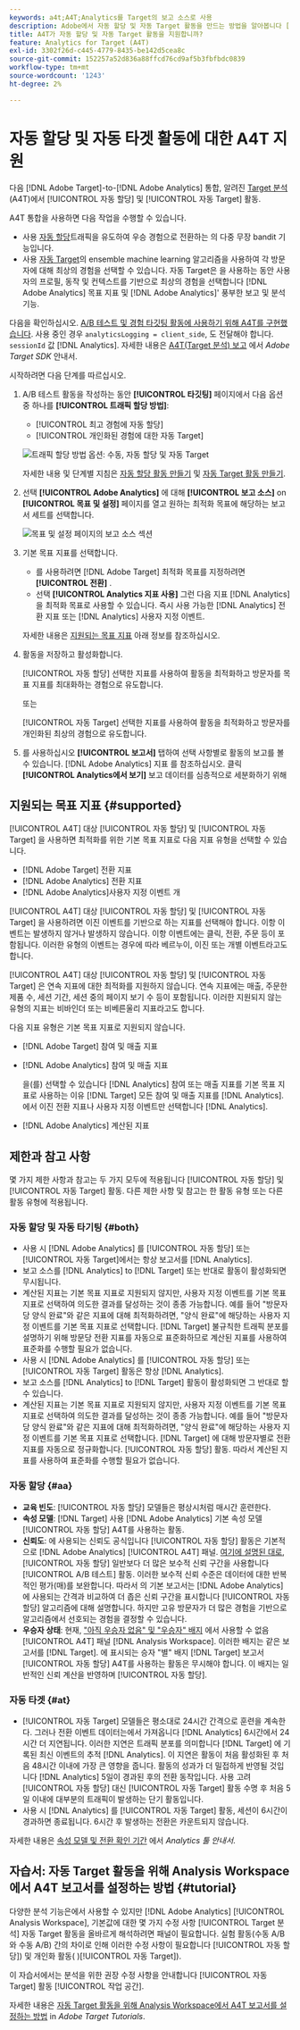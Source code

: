 ```yaml
---
keywords: a4t;A4T;Analytics를 Target의 보고 소스로 사용
description: Adobe에서 자동 할당 및 자동 Target 활동을 만드는 방법을 알아봅니다 [!DNL Target] 를 보고 소스로 사용(A4T)하는 것과 같습니다.
title: A4T가 자동 할당 및 자동 Target 활동을 지원합니까?
feature: Analytics for Target (A4T)
exl-id: 3302f26d-c445-4779-8435-be142d5cea8c
source-git-commit: 152257a52d836a88ffcd76cd9af5b3fbfbdc0839
workflow-type: tm+mt
source-wordcount: '1243'
ht-degree: 2%

---
```


# 자동 할당 및 자동 타겟 활동에 대한 A4T 지원

다음 [!DNL Adobe Target]-to-[!DNL Adobe Analytics] 통합, 알려진 [Target 분석](/help/main/c-integrating-target-with-mac/a4t/a4t.md) (A4T)에서 [!UICONTROL 자동 할당] 및 [!UICONTROL 자동 Target] 활동.

A4T 통합을 사용하면 다음 작업을 수행할 수 있습니다.

* 사용 [자동 할당](/help/main/c-activities/automated-traffic-allocation/automated-traffic-allocation.md)트래픽을 유도하여 우승 경험으로 전환하는 의 다중 무장 bandit 기능입니다.
* 사용 [자동 Target](/help/main/c-activities/auto-target/auto-target-to-optimize.md)의 ensemble machine learning 알고리즘을 사용하여 각 방문자에 대해 최상의 경험을 선택할 수 있습니다. 자동 Target은 을 사용하는 동안 사용자의 프로필, 동작 및 컨텍스트를 기반으로 최상의 경험을 선택합니다 [!DNL Adobe Analytics] 목표 지표 및 [!DNL Adobe Analytics]&#39; 풍부한 보고 및 분석 기능.

다음을 확인하십시오. [A/B 테스트 및 경험 타깃팅 활동에 사용하기 위해 A4T를 구현했습니다](/help/main/c-integrating-target-with-mac/a4t/a4timplementation.md). 사용 중인 경우 `analyticsLogging = client_side`, 도 전달해야 합니다. `sessionId` 값 [!DNL Analytics]. 자세한 내용은 [A4T(Target 분석) 보고](https://adobetarget-sdks.gitbook.io/docs/integration-with-experience-cloud/analytics-for-target-a4t-reporting) 에서 *Adobe Target SDK* 안내서.

시작하려면 다음 단계를 따르십시오. 

1. A/B 테스트 활동을 작성하는 동안 **[!UICONTROL 타깃팅]** 페이지에서 다음 옵션 중 하나를 **[!UICONTROL 트래픽 할당 방법]**:

   * [!UICONTROL 최고 경험에 자동 할당]
   * [!UICONTROL 개인화된 경험에 대한 자동 Target]

   ![트래픽 할당 방법 옵션: 수동, 자동 할당 및 자동 Target](/help/main/c-integrating-target-with-mac/a4t/assets/traffic-allocation-methods.png)

   자세한 내용 및 단계별 지침은 [자동 할당 활동 만들기](/help/main/c-activities/automated-traffic-allocation/create-auto-allocate-activity.md) 및 [자동 Target 활동 만들기](/help/main/c-activities/auto-target/create-auto-target.md).

1. 선택 **[!UICONTROL Adobe Analytics]** 에 대해 **[!UICONTROL 보고 소스]** on **[!UICONTROL 목표 및 설정]** 페이지를 열고 원하는 최적화 목표에 해당하는 보고서 세트를 선택합니다.

   ![목표 및 설정 페이지의 보고 소스 섹션](/help/main/c-integrating-target-with-mac/a4t/assets/a4t-select.png)

1. 기본 목표 지표를 선택합니다.

   * 를 사용하려면 [!DNL Adobe Target] 최적화 목표를 지정하려면 **[!UICONTROL 전환]** .
   * 선택 **[!UICONTROL Analytics 지표 사용]** 그런 다음 지표 [!DNL Analytics] 을 최적화 목표로 사용할 수 있습니다. 즉시 사용 가능한 [!DNL Analytics] 전환 지표 또는 [!DNL Analytics] 사용자 지정 이벤트.

   자세한 내용은 [지원되는 목표 지표](#supported) 아래 정보를 참조하십시오.

1. 활동을 저장하고 활성화합니다.

   [!UICONTROL 자동 할당] 선택한 지표를 사용하여 활동을 최적화하고 방문자를 목표 지표를 최대화하는 경험으로 유도합니다.

   또는

   [!UICONTROL 자동 Target] 선택한 지표를 사용하여 활동을 최적화하고 방문자를 개인화된 최상의 경험으로 유도합니다.

1. 를 사용하십시오 **[!UICONTROL 보고서]** 탭하여 선택 사항별로 활동의 보고를 볼 수 있습니다. [!DNL Adobe Analytics] 지표 를 참조하십시오. 클릭 **[!UICONTROL Analytics에서 보기]** 보고 데이터를 심층적으로 세분화하기 위해

## 지원되는 목표 지표 {#supported}

[!UICONTROL A4T] 대상 [!UICONTROL 자동 할당] 및 [!UICONTROL 자동 Target] 을 사용하면 최적화를 위한 기본 목표 지표로 다음 지표 유형을 선택할 수 있습니다.

* [!DNL Adobe Target] 전환 지표
* [!DNL Adobe Analytics] 전환 지표
* [!DNL Adobe Analytics]사용자 지정 이벤트 개

[!UICONTROL A4T] 대상 [!UICONTROL 자동 할당] 및 [!UICONTROL 자동 Target] 을 사용하려면 이진 이벤트를 기반으로 하는 지표를 선택해야 합니다. 이항 이벤트는 발생하지 않거나 발생하지 않습니다. 이항 이벤트에는 클릭, 전환, 주문 등이 포함됩니다. 이러한 유형의 이벤트는 경우에 따라 베르누이, 이진 또는 개별 이벤트라고도 합니다.

[!UICONTROL A4T] 대상 [!UICONTROL 자동 할당] 및 [!UICONTROL 자동 Target] 은 연속 지표에 대한 최적화를 지원하지 않습니다. 연속 지표에는 매출, 주문한 제품 수, 세션 기간, 세션 중의 페이지 보기 수 등이 포함됩니다. 이러한 지원되지 않는 유형의 지표는 비바인더 또는 비베른울리 지표라고도 합니다.

다음 지표 유형은 기본 목표 지표로 지원되지 않습니다.

* [!DNL Adobe Target] 참여 및 매출 지표
* [!DNL Adobe Analytics] 참여 및 매출 지표

   을(를) 선택할 수 있습니다 [!DNL Analytics] 참여 또는 매출 지표를 기본 목표 지표로 사용하는 이유 [!DNL Target] 모든 참여 및 매출 지표를 [!DNL Analytics]. 에서 이진 전환 지표나 사용자 지정 이벤트만 선택합니다 [!DNL Analytics].

* [!DNL Adobe Analytics] 계산된 지표

## 제한과 참고 사항

몇 가지 제한 사항과 참고는 두 가지 모두에 적용됩니다 [!UICONTROL 자동 할당] 및 [!UICONTROL 자동 Target] 활동. 다른 제한 사항 및 참고는 한 활동 유형 또는 다른 활동 유형에 적용됩니다.

### 자동 할당 및 자동 타기팅 {#both}

* 사용 시 [!DNL Adobe Analytics] 를 [!UICONTROL 자동 할당] 또는 [!UICONTROL 자동 Target]에서는 항상 보고서를 [!DNL Analytics].
* 보고 소스를 [!DNL Analytics] to [!DNL Target] 또는 반대로 활동이 활성화되면 무시됩니다.
* 계산된 지표는 기본 목표 지표로 지원되지 않지만, 사용자 지정 이벤트를 기본 목표 지표로 선택하여 의도한 결과를 달성하는 것이 종종 가능합니다. 예를 들어 &quot;방문자당 양식 완료&quot;와 같은 지표에 대해 최적화하려면, &quot;양식 완료&quot;에 해당하는 사용자 지정 이벤트를 기본 목표 지표로 선택합니다. [!DNL Target] 불규칙한 트래픽 분포를 설명하기 위해 방문당 전환 지표를 자동으로 표준화하므로 계산된 지표를 사용하여 표준화를 수행할 필요가 없습니다.
* 사용 시 [!DNL Adobe Analytics] 를 [!UICONTROL 자동 할당] 또는 [!UICONTROL 자동 Target] 활동은 항상 [!DNL Analytics].
* 보고 소스를 [!DNL Analytics] to [!DNL Target] 활동이 활성화되면 그 반대로 할 수 있습니다.
* 계산된 지표는 기본 목표 지표로 지원되지 않지만, 사용자 지정 이벤트를 기본 목표 지표로 선택하여 의도한 결과를 달성하는 것이 종종 가능합니다. 예를 들어 &quot;방문자당 양식 완료&quot;와 같은 지표에 대해 최적화하려면, &quot;양식 완료&quot;에 해당하는 사용자 지정 이벤트를 기본 목표 지표로 선택합니다. [!DNL Target] 에 대해 방문자별로 전환 지표를 자동으로 정규화합니다. [!UICONTROL 자동 할당] 활동. 따라서 계산된 지표를 사용하여 표준화를 수행할 필요가 없습니다.

### 자동 할당 {#aa}

* **교육 빈도**: [!UICONTROL 자동 할당] 모델들은 평상시처럼 매시간 훈련한다.
* **속성 모델**: [!DNL Target] 사용 [!DNL Adobe Analytics] 기본 속성 모델[!UICONTROL  자동 할당] A4T를 사용하는 활동.
* **신뢰도**: 에 사용되는 신뢰도 공식입니다 [!UICONTROL 자동 할당] 활동은 기본적으로 [!DNL Adobe Analytics] [!UICONTROL A4T] 패널. [여기에 설명된 대로](/help/main/c-activities/automated-traffic-allocation/automated-traffic-allocation.md), [!UICONTROL 자동 할당] 일반보다 더 많은 보수적 신뢰 구간을 사용합니다 [!UICONTROL A/B 테스트] 활동. 이러한 보수적 신뢰 수준은 데이터에 대한 반복적인 평가(매)를 보완합니다. 따라서 의 기본 보고서는 [!DNL Adobe Analytics] 에 사용되는 간격과 비교하여 더 좁은 신뢰 구간을 표시합니다 [!UICONTROL 자동 할당] 알고리즘에 대해 설명합니다. 하지만 고유 방문자가 더 많은 경험을 기반으로 알고리즘에서 선호되는 경험을 결정할 수 있습니다.
* **우승자 상태**: 현재, [&quot;아직 우승자 없음&quot; 및 &quot;우승자&quot; 배지](/help/main/c-activities/automated-traffic-allocation/determine-winner.md) 에서 사용할 수 없음 [!UICONTROL A4T] 패널 [!DNL Analysis Workspace]. 이러한 배지는 같은 보고서를 [!DNL Target]. 에 표시되는 승자 &quot;별&quot; 배지 [!DNL Target] 보고서 [!UICONTROL 자동 할당] A4T를 사용하는 활동은 무시해야 합니다. 이 배지는 일반적인 신뢰 계산을 반영하며 [!UICONTROL 자동 할당].

### 자동 타겟 {#at}

* [!UICONTROL 자동 Target] 모델들은 평소대로 24시간 간격으로 훈련을 계속한다. 그러나 전환 이벤트 데이터는에서 가져옵니다 [!DNL Analytics] 6시간에서 24시간 더 지연됩니다. 이러한 지연은 트래픽 분포를 의미합니다 [!DNL Target] 에 기록된 최신 이벤트의 추적 [!DNL Analytics]. 이 지연은 활동이 처음 활성화된 후 처음 48시간 이내에 가장 큰 영향을 줍니다. 활동의 성과가 더 밀접하게 반영될 것입니다 [!DNL Analytics] 5일이 경과된 후의 전환 동작입니다. 사용 고려 [!UICONTROL 자동 할당] 대신 [!UICONTROL 자동 Target] 활동 수명 후 처음 5일 이내에 대부분의 트래픽이 발생하는 단기 활동입니다.
* 사용 시 [!DNL Analytics] 를 [!UICONTROL 자동 Target] 활동, 세션이 6시간이 경과하면 종료됩니다. 6시간 후 발생하는 전환은 카운트되지 않습니다.

자세한 내용은 [속성 모델 및 전환 확인 기간](https://experienceleague.adobe.com/docs/analytics/analyze/analysis-workspace/attribution/models.html) 에서 *Analytics 툴 안내서*.

## 자습서: 자동 Target 활동을 위해 Analysis Workspace에서 A4T 보고서를 설정하는 방법 {#tutorial}

다양한 분석 기능은에서 사용할 수 있지만 [!DNL Adobe Analytics] [!UICONTROL Analysis Workspace], 기본값에 대한 몇 가지 수정 사항 [!UICONTROL Target 분석] 자동 Target 활동을 올바르게 해석하려면 패널이 필요합니다. 실험 활동(수동 A/B와 수동 A/B) 간의 차이로 인해 이러한 수정 사항이 필요합니다 [!UICONTROL 자동 할당]) 및 개인화 활동( )[!UICONTROL 자동 Target]).

이 자습서에서는 분석을 위한 권장 수정 사항을 안내합니다 [!UICONTROL 자동 Target] 활동 [!UICONTROL 작업 공간].

자세한 내용은 [자동 Target 활동을 위해 Analysis Workspace에서 A4T 보고서를 설정하는 방법](https://experienceleague.adobe.com/docs/target-learn/tutorials/integrations/set-up-a4t-reports-in-analysis-workspace-for-auto-target-activities.html) in *Adobe Target Tutorials*.
